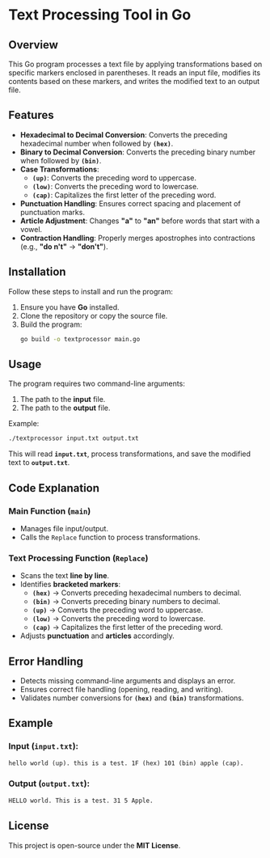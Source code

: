 
# Text Processing Tool in Go

## Overview  
This Go program processes a text file by applying transformations based on specific markers enclosed in parentheses. It reads an input file, modifies its contents based on these markers, and writes the modified text to an output file.

## Features
- **Hexadecimal to Decimal Conversion**: Converts the preceding hexadecimal number when followed by **`(hex)`**.
- **Binary to Decimal Conversion**: Converts the preceding binary number when followed by **`(bin)`**.
- **Case Transformations**:
  - **`(up)`**: Converts the preceding word to uppercase.
  - **`(low)`**: Converts the preceding word to lowercase.
  - **`(cap)`**: Capitalizes the first letter of the preceding word.
- **Punctuation Handling**: Ensures correct spacing and placement of punctuation marks.
- **Article Adjustment**: Changes **"a"** to **"an"** before words that start with a vowel.
- **Contraction Handling**: Properly merges apostrophes into contractions (e.g., **"do n't"** → **"don't"**).

## Installation  
Follow these steps to install and run the program:

1. Ensure you have **Go** installed.
2. Clone the repository or copy the source file.
3. Build the program:
   ```sh
   go build -o textprocessor main.go
   ```

## Usage  
The program requires two command-line arguments:
1. The path to the **input** file.
2. The path to the **output** file.

Example:
```sh
./textprocessor input.txt output.txt
```
This will read **`input.txt`**, process transformations, and save the modified text to **`output.txt`**.

## Code Explanation

### Main Function (`main`)
- Manages file input/output.
- Calls the `Replace` function to process transformations.

### Text Processing Function (`Replace`)
- Scans the text **line by line**.
- Identifies **bracketed markers**:
  - **`(hex)`** → Converts preceding hexadecimal numbers to decimal.
  - **`(bin)`** → Converts preceding binary numbers to decimal.
  - **`(up)`** → Converts the preceding word to uppercase.
  - **`(low)`** → Converts the preceding word to lowercase.
  - **`(cap)`** → Capitalizes the first letter of the preceding word.
- Adjusts **punctuation** and **articles** accordingly.

## Error Handling
- Detects missing command-line arguments and displays an error.
- Ensures correct file handling (opening, reading, and writing).
- Validates number conversions for **`(hex)`** and **`(bin)`** transformations.

## Example

### Input (`input.txt`):
```txt
hello world (up). this is a test. 1F (hex) 101 (bin) apple (cap).
```

### Output (`output.txt`):
```txt
HELLO world. This is a test. 31 5 Apple.
```

## License  
This project is open-source under the **MIT License**.
